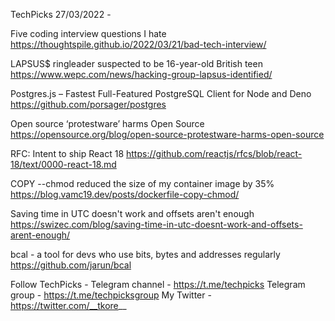 TechPicks 27/03/2022 -

Five coding interview questions I hate
https://thoughtspile.github.io/2022/03/21/bad-tech-interview/

LAPSUS$ ringleader suspected to be 16-year-old British teen
https://www.wepc.com/news/hacking-group-lapsus-identified/

Postgres.js – Fastest Full-Featured PostgreSQL Client for Node and Deno
https://github.com/porsager/postgres

Open source ‘protestware’ harms Open Source
https://opensource.org/blog/open-source-protestware-harms-open-source

RFC: Intent to ship React 18
https://github.com/reactjs/rfcs/blob/react-18/text/0000-react-18.md

COPY --chmod reduced the size of my container image by 35%
https://blog.vamc19.dev/posts/dockerfile-copy-chmod/

Saving time in UTC doesn't work and offsets aren't enough
https://swizec.com/blog/saving-time-in-utc-doesnt-work-and-offsets-arent-enough/

bcal - a tool for devs who use bits, bytes and addresses regularly
https://github.com/jarun/bcal

Follow TechPicks -
Telegram channel - https://t.me/techpicks
Telegram group - https://t.me/techpicksgroup
My Twitter - https://twitter.com/__tkore__